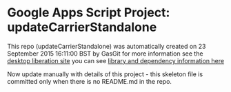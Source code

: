 # Google Apps Script Project: updateCarrierStandalone
This repo (updateCarrierStandalone) was automatically created on 23 September 2015 16:11:00 BST by GasGit
for more information see the [desktop liberation site](http://ramblings.mcpher.com/Home/excelquirks/drivesdk/gettinggithubready "desktop liberation")
you can see [library and dependency information here](dependencies.md)

Now update manually with details of this project - this skeleton file is committed only when there is no README.md in the repo.